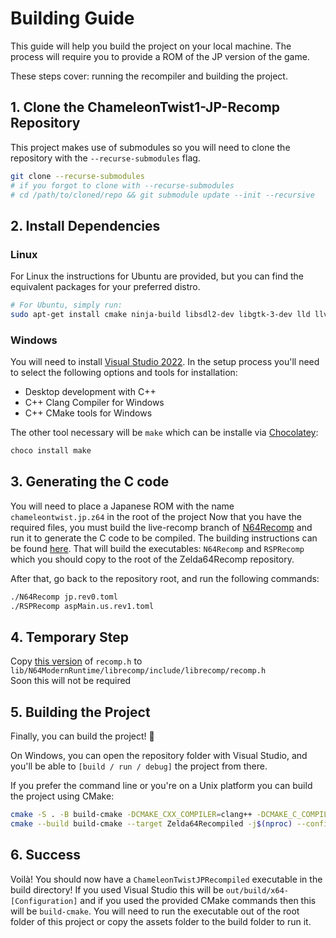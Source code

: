# Building Guide

This guide will help you build the project on your local machine. The process will require you to provide a ROM of the JP version of the game.

These steps cover: running the recompiler and building the project.

## 1. Clone the ChameleonTwist1-JP-Recomp Repository
This project makes use of submodules so you will need to clone the repository with the `--recurse-submodules` flag.

```bash
git clone --recurse-submodules
# if you forgot to clone with --recurse-submodules
# cd /path/to/cloned/repo && git submodule update --init --recursive
```

## 2. Install Dependencies

### Linux
For Linux the instructions for Ubuntu are provided, but you can find the equivalent packages for your preferred distro.

```bash
# For Ubuntu, simply run:
sudo apt-get install cmake ninja-build libsdl2-dev libgtk-3-dev lld llvm clang
```

### Windows
You will need to install [Visual Studio 2022](https://visualstudio.microsoft.com/downloads/).
In the setup process you'll need to select the following options and tools for installation:
- Desktop development with C++
- C++ Clang Compiler for Windows
- C++ CMake tools for Windows

The other tool necessary will be `make` which can be installe via [Chocolatey](https://chocolatey.org/):
```bash
choco install make
```

## 3. Generating the C code

You will need to place a Japanese ROM with the name `chameleontwist.jp.z64` in the root of the project
Now that you have the required files, you must build the live-recomp branch of [N64Recomp](https://github.com/N64Recomp/N64Recomp/tree/live-recomp) and run it to generate the C code to be compiled. The building instructions can be found [here](https://github.com/Mr-Wiseguy/N64Recomp?tab=readme-ov-file#building). That will build the executables: `N64Recomp` and `RSPRecomp` which you should copy to the root of the Zelda64Recomp repository.

After that, go back to the repository root, and run the following commands:
```bash
./N64Recomp jp.rev0.toml
./RSPRecomp aspMain.us.rev1.toml
```

## 4. Temporary Step
  Copy [this version](https://github.com/N64Recomp/N64Recomp/blob/live-recomp/include/recomp.h) of `recomp.h` to `lib/N64ModernRuntime/librecomp/include/librecomp/recomp.h`<br/>
  Soon this will not be required
  

## 5. Building the Project

Finally, you can build the project! :rocket:

On Windows, you can open the repository folder with Visual Studio, and you'll be able to `[build / run / debug]` the project from there.

If you prefer the command line or you're on a Unix platform you can build the project using CMake:

```bash
cmake -S . -B build-cmake -DCMAKE_CXX_COMPILER=clang++ -DCMAKE_C_COMPILER=clang -G Ninja -DCMAKE_BUILD_TYPE=Release # or Debug if you want to debug
cmake --build build-cmake --target Zelda64Recompiled -j$(nproc) --config Release # or Debug
```

## 6. Success

Voilà! You should now have a `ChameleonTwistJPRecompiled` executable in the build directory! If you used Visual Studio this will be `out/build/x64-[Configuration]` and if you used the provided CMake commands then this will be `build-cmake`. You will need to run the executable out of the root folder of this project or copy the assets folder to the build folder to run it.
